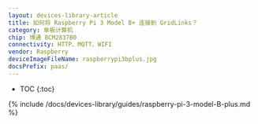 ```yaml
---
layout: devices-library-article
title: 如何将 Raspberry Pi 3 Model B+ 连接到 GridLinks？
category: 单板计算机
chip: 博通 BCM2837B0
connectivity: HTTP、MQTT、WIFI
vendor: Raspberry
deviceImageFileName: raspberrypi3bplus.jpg
docsPrefix: paas/
---
```


* TOC
{:toc}

{% include /docs/devices-library/guides/raspberry-pi-3-model-B-plus.md %}